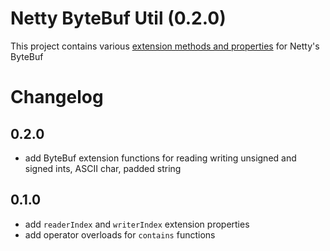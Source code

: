 # Netty ByteBuf Util (0.2.0)

This project contains various [extension methods and properties](src/main/kotlin/com/exactpro/th2/netty/bytebuf/util/ByteBufUtil.kt) for Netty's ByteBuf

# Changelog

## 0.2.0

* add ByteBuf extension functions for reading writing unsigned and signed ints, ASCII char, padded string

## 0.1.0

* add `readerIndex` and `writerIndex` extension properties
* add operator overloads for `contains` functions
